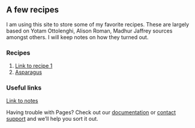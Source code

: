 ## A few recipes

I am using this site to store some of my favorite recipes. These are largely based on Yotam Ottolenghi, Alison Roman, Madhur Jaffrey sources amongst others.
I will keep notes on how they turned out.


### Recipes

1. [Link to recipe 1](recipe1.md)
2. [Asparagus](asparagus.md) 

### Useful links

[Link to notes](notes.md)

Having trouble with Pages? Check out our [documentation](https://help.github.com/categories/github-pages-basics/) or [contact support](https://github.com/contact) and we’ll help you sort it out.

